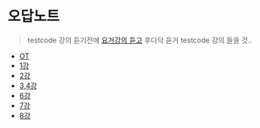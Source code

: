 # 오답노트

> testcode 강의 듣기전에
[요거강의 듣고](https://www.inflearn.com/course/%EC%9E%90%EB%B0%94-%EC%8A%A4%ED%94%84%EB%A7%81-%EC%A3%BC%EB%8B%88%EC%96%B4-%EA%B0%9C%EB%B0%9C%EC%9E%90-%EC%98%A4%EB%8B%B5%EB%85%B8%ED%8A%B8/dashboard)
후다닥 듣거 testcode 강의 들을 것..

- [OT](https://github.com/j-jh-Study/testcode/blob/main/%EC%98%A4%EB%8B%B5%EB%85%B8%ED%8A%B8/OT.md)
- [1강](https://github.com/j-jh-Study/testcode/blob/main/%EC%98%A4%EB%8B%B5%EB%85%B8%ED%8A%B8/1%EA%B0%95.md)
- [2강](https://github.com/j-jh-Study/testcode/blob/main/%EC%98%A4%EB%8B%B5%EB%85%B8%ED%8A%B8/2%EA%B0%95.md)
- [3,4강](https://github.com/j-jh-Study/testcode/blob/main/%EC%98%A4%EB%8B%B5%EB%85%B8%ED%8A%B8/3%2C4%EA%B0%95.md)
- [6강](https://github.com/j-jh-Study/testcode/blob/main/%EC%98%A4%EB%8B%B5%EB%85%B8%ED%8A%B8/6%EA%B0%95.md)
- [7강](https://github.com/j-jh-Study/testcode/blob/main/%EC%98%A4%EB%8B%B5%EB%85%B8%ED%8A%B8/7%EA%B0%95.md)
- [8강](https://github.com/j-jh-Study/testcode/blob/main/%EC%98%A4%EB%8B%B5%EB%85%B8%ED%8A%B8/8%EA%B0%95.md)    
